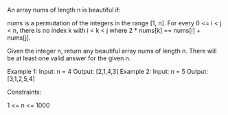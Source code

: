 An array nums of length n is beautiful if:


nums is a permutation of the integers in the range [1, n].
For every 0 <= i < j < n, there is no index k with i < k < j where 2 *
nums[k] == nums[i] + nums[j].


Given the integer n, return any beautiful array nums of length n. There will
be at least one valid answer for the given n.


Example 1:
Input: n = 4
Output: [2,1,4,3]
Example 2:
Input: n = 5
Output: [3,1,2,5,4]


Constraints:


1 <= n <= 1000




